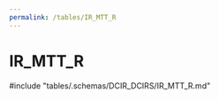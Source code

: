 ```yaml
---
permalink: /tables/IR_MTT_R
---
```

# IR\_MTT\_R
<!-- SPDX-License-Identifier: MPL-2.0 -->

<!-- ATTENTION : Ne pas supprimer ou modifier la ligne ci-dessous -->
#include "tables/.schemas/DCIR_DCIRS/IR_MTT_R.md"
<!-- ATTENTION : Ne pas supprimer ou modifier la ligne ci-dessus -->
